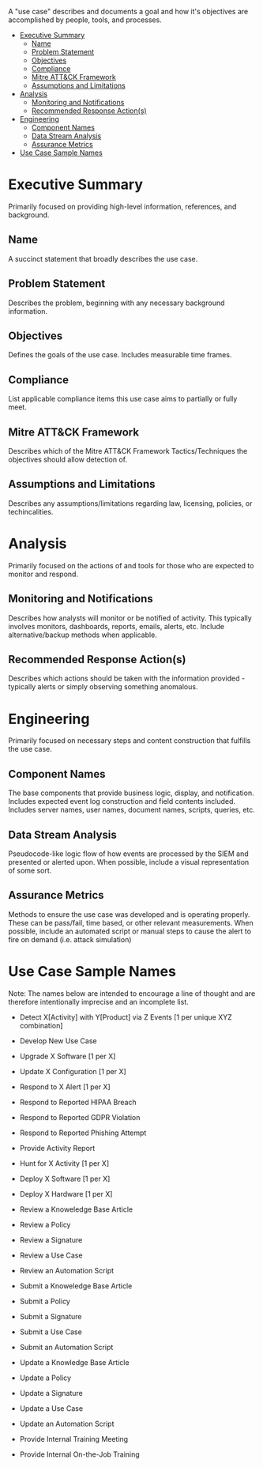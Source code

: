 A "use case" describes and documents a goal and how it's objectives are accomplished by people, tools, and processes.

- [Executive Summary](#executive-summary)
  - [Name](#name)
  - [Problem Statement](#problem-statement)
  - [Objectives](#objectives)
  - [Compliance](#compliance)
  - [Mitre ATT&CK Framework](#mitre-attck-framework)
  - [Assumptions and Limitations](#assumptions-and-limitations)
- [Analysis](#analysis)
  - [Monitoring and Notifications](#monitoring-and-notifications)
  - [Recommended Response Action(s)](#recommended-response-actions)
- [Engineering](#engineering)
  - [Component Names](#component-names)
  - [Data Stream Analysis](#data-stream-analysis)
  - [Assurance Metrics](#assurance-metrics)
- [Use Case Sample Names](#use-case-sample-names)

# Executive Summary
Primarily focused on providing high-level information, references, and background.

## Name
A succinct statement that broadly describes the use case.

## Problem Statement
Describes the problem, beginning with any necessary background information.

## Objectives
Defines the goals of the use case. Includes measurable time frames.

## Compliance
List applicable compliance items this use case aims to partially or fully meet.

## Mitre ATT&CK Framework
Describes which of the Mitre ATT&CK Framework Tactics/Techniques the objectives should allow detection of.

## Assumptions and Limitations
Describes any assumptions/limitations regarding law, licensing, policies, or techincalities.

# Analysis
Primarily focused on the actions of and tools for those who are expected to monitor and respond.

## Monitoring and Notifications
Describes how analysts will monitor or be notified of activity. This typically involves monitors, dashboards, reports, emails, alerts, etc. Include alternative/backup methods when applicable.

## Recommended Response Action(s)
Describes which actions should be taken with the information provided - typically alerts or simply observing something anomalous. 

# Engineering
Primarily focused on necessary steps and content construction that fulfills the use case.

## Component Names
The base components that provide business logic, display, and notification. Includes expected event log construction and field contents included. Includes server names, user names, document names, scripts, queries, etc.

## Data Stream Analysis
Pseudocode-like logic flow of how events are processed by the SIEM and presented or alerted upon. When possible, include a visual representation of some sort.

## Assurance Metrics
Methods to ensure the use case was developed and is operating properly. These can be pass/fail, time based, or other relevant measurements. When possible, include an automated script or manual steps to cause the alert to fire on demand (i.e. attack simulation)

# Use Case Sample Names
Note: The names below are intended to encourage a line of thought and are therefore intentionally imprecise and an incomplete list.

- Detect X[Activity] with Y[Product] via Z Events [1 per unique XYZ combination]
- Develop New Use Case
- Upgrade X Software [1 per X]
- Update X Configuration [1 per X]
- Respond to X Alert [1 per X]
- Respond to Reported HIPAA Breach
- Respond to Reported GDPR Violation
- Respond to Reported Phishing Attempt
- Provide Activity Report
- Hunt for X Activity [1 per X]
- Deploy X Software [1 per X]
- Deploy X Hardware [1 per X]

- Review a Knoweledge Base Article
- Review a Policy
- Review a Signature
- Review a Use Case
- Review an Automation Script
- Submit a Knoweledge Base Article
- Submit a Policy
- Submit a Signature
- Submit a Use Case
- Submit an Automation Script
- Update a Knowledge Base Article
- Update a Policy
- Update a Signature
- Update a Use Case
- Update an Automation Script
- Provide Internal Training Meeting
- Provide Internal On-the-Job Training

